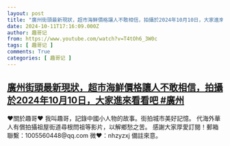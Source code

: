 ```yaml
---
layout: post
title: "廣州街頭最新現狀，超市海鮮價格讓人不敢相信，拍攝於2024年10月10日，大家進來看看吧 #廣州"
date: 2024-10-11T17:16:09.000Z
author: 趣哥记
from: https://www.youtube.com/watch?v=T4tOh6_3W0c
tags: [ 趣哥记 ]
comments: True
categories: [ 趣哥记 ]
---
```

<!--1728666969000-->
[廣州街頭最新現狀，超市海鮮價格讓人不敢相信，拍攝於2024年10月10日，大家進來看看吧 #廣州](https://www.youtube.com/watch?v=T4tOh6_3W0c)
------

<div>
♥關於趣哥♥  我叫趣哥，記錄中國小人物的故事。街拍城市美好記憶。  代海外華人有償拍攝祖屋街道尋根問祖等影片，以解鄉愁之苦。  感謝大家厚愛訂閱！郵箱聯繫：1005560448@qq.com 微❤：nhzyzxj 備註來意。
</div>
